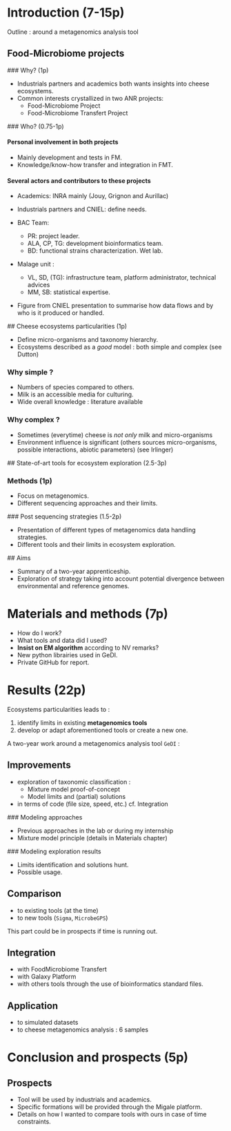# Introduction (7-15p)

Outline : around a metagenomics analysis tool

## Food-Microbiome projects

### Why? (1p)

* Industrials partners and academics both wants insights into cheese ecosystems.
* Common interests crystallized in two ANR projects:
	+ Food-Microbiome Project
	+ Food-Microbiome Transfert Project

### Who? (0.75-1p)

#### Personal involvement in both projects

* Mainly development and tests in FM.
* Knowledge/know-how transfer and integration in FMT.

#### Several actors and contributors to these projects

* Academics: INRA mainly (Jouy, Grignon and Aurillac)
* Industrials partners and CNIEL: define needs.

* BAC Team: 
	+ PR: project leader.
	+ ALA, CP, TG: development bioinformatics team.
	+ BD: functional strains characterization. Wet lab.
* MaIage unit :
	+ VL, SD, (TG): infrastructure team, platform administrator, technical advices
	+ MM, SB: statistical expertise.

* Figure from CNIEL presentation to summarise how data flows and by who is it produced or handled.

## Cheese ecosystems particularities (1p)

* Define micro-organisms and taxonomy hierarchy.
* Ecosystems described as a _good_ model : both simple and complex (see Dutton)


### Why simple ?

* Numbers of species compared to others.
* Milk is an accessible media for culturing.
* Wide overall knowledge : literature available

### Why complex ?

* Sometimes (everytime) cheese is _not only_ milk and micro-organisms
* Environment influence is significant (others sources micro-organisms, possible interactions, abiotic parameters) (see Irlinger)

## State-of-art tools for ecosystem exploration (2.5-3p)

### Methods (1p)

* Focus on metagenomics.
* Different sequencing approaches and their limits.

### Post sequencing strategies (1.5-2p)

* Presentation of different types of metagenomics data handling strategies.
* Different tools and their limits in ecosystem exploration.

## Aims

* Summary of a two-year apprenticeship.
* Exploration of strategy taking into account potential divergence between environmental and reference genomes.
 

# Materials and methods (7p)

* How do I work?
* What tools and data did I used?
* **Insist on EM algorithm** according to NV remarks?
* New python librairies used in GeDI.
* Private GitHub for report.


# Results (22p)

Ecosystems particularities leads to :

1. identify limits in existing **metagenomics tools**
2. develop or adapt aforementioned tools or create a new one.


A two-year work around a metagenomics analysis tool `GeDI` :

## Improvements

* exploration of taxonomic classification :
	+ Mixture model proof-of-concept
	+ Model limits and (partial) solutions
* in terms of code (file size, speed, etc.) cf. Integration

### Modeling approaches

* Previous approaches in the lab or during my internship
* Mixture model principle (details in Materials chapter)

### Modeling exploration results

* Limits identification and solutions hunt.
* Possible usage.

## Comparison

* to existing tools (at the time)
* to new tools (`Sigma`, `MicrobeGPS`)

This part could be in prospects if time is running out.

## Integration

* with FoodMicrobiome Transfert
* with Galaxy Platform
* with others tools through the use of bioinformatics standard files.

## Application

* to simulated datasets
* to cheese metagenomics analysis : 6 samples



# Conclusion and prospects (5p)

## Prospects

* Tool will be used by industrials and academics.
* Specific formations will be provided through the Migale platform.
* Details on how I wanted to compare tools with ours in case of time constraints.
